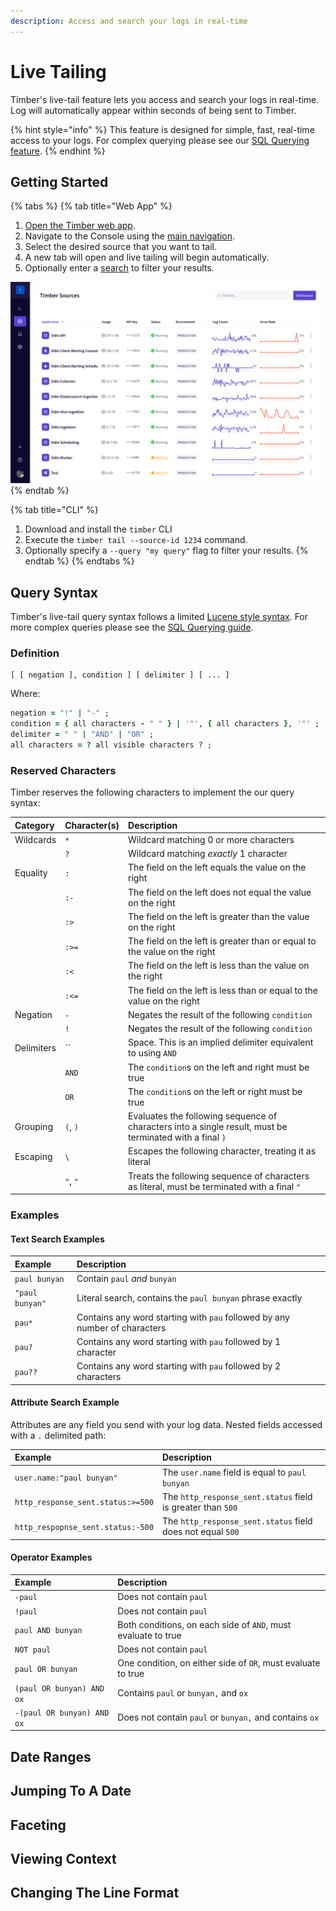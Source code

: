 ```yaml
---
description: Access and search your logs in real-time
---
```


# Live Tailing

Timber's live-tail feature lets you access and search your logs in real-time. Log will automatically appear within seconds of being sent to Timber.

{% hint style="info" %}
This feature is designed for simple, fast, real-time access to your logs. For complex querying please see our [SQL Querying feature](sql-querying.md).
{% endhint %}

## Getting Started

{% tabs %}
{% tab title="Web App" %}
1. [Open the Timber web app](https://app.timber.io).
2. Navigate to the Console using the [main navigation](../clients/web-app/#main-navigation).
3. Select the desired source that you want to tail.
4. A new tab will open and live tailing will begin automatically.
5. Optionally enter a [search](live-tailing.md#query-syntax) to filter your results.

![](../.gitbook/assets/live-tailing.gif)
{% endtab %}

{% tab title="CLI" %}
1. Download and install the `timber` CLI
2. Execute the `timber tail --source-id 1234`  command.
3. Optionally specify a `--query "my query"` flag to filter your results.
{% endtab %}
{% endtabs %}

## Query Syntax

Timber's live-tail query syntax follows a limited [Lucene style syntax](https://lucene.apache.org/core/2_9_4/queryparsersyntax.html). For more complex queries please see the [SQL Querying guide](sql-querying.md).

### Definition

```text
[ [ negation ], condition ] [ delimiter ] [ ... ]
```

Where:

```ruby
negation = "!" | "-" ;
condition = { all characters - " " } | '"', { all characters }, '"' ;
delimiter = " " | "AND" | "OR" ;
all characters = ? all visible characters ? ;
```

### Reserved Characters

Timber reserves the following characters to implement the our query syntax:

| Category | Character\(s\) | Description |
| :--- | :--- | :--- |
| Wildcards | `*` | Wildcard matching 0 or more characters |
|  | `?` | Wildcard matching _exactly_ 1 character |
| Equality | `:` | The field on the left equals the value on the right |
|  | `:-` | The field on the left does not equal the value on the right |
|  | `:>` | The field on the left is greater than the value on the right |
|  | `:>=` | The field on the left is greater than or equal to the value on the right |
|  | `:<` | The field on the left is less than the value on the right |
|  | `:<=` | The field on the left is less than or equal to the value on the right |
| Negation | `-` | Negates the result of the following `condition` |
|  | `!` | Negates the result of the following `condition` |
| Delimiters |  `` | Space. This is an implied delimiter equivalent to using `AND` |
|  | `AND` | The `condition`s on the left and right must be true |
|  | `OR` | The `condition`s on the left or right must be true  |
| Grouping | `(`, `)` | Evaluates the following sequence of characters into a single result, must be terminated with a final `)` |
| Escaping | `\` | Escapes the following character, treating it as literal |
|  | `"`, `"` | Treats the following sequence of characters as literal, must be terminated with a final `"` |

### Examples

#### Text Search Examples

| Example | Description |
| :--- | :--- |
| `paul bunyan` | Contain `paul` _and_ `bunyan` |
| `"paul bunyan"` | Literal search, contains the `paul bunyan` phrase exactly |
| `pau*` | Contains any word starting with `pau` followed by any number of characters |
| `pau?` | Contains any word starting with `pau` followed by 1 character |
| `pau??` | Contains any word starting with `pau` followed by 2 characters |

#### Attribute Search Example

Attributes are any field you send with your log data. Nested fields accessed with a `.` delimited path:

| Example | Description |
| :--- | :--- |
| `user.name:"paul bunyan"` | The `user.name` field is equal to `paul bunyan` |
| `http_response_sent.status:>=500` | The `http_response_sent.status` field is greater than `500` |
| `http_respopnse_sent.status:-500` | The `http_response_sent.status` field does not equal `500` |

#### Operator Examples

| Example | Description |
| :--- | :--- |
| `-paul` | Does not contain `paul` |
| `!paul` | Does not contain `paul` |
| `paul AND bunyan` | Both conditions, on each side of `AND`, must evaluate to true |
| `NOT paul` | Does not contain `paul` |
| `paul OR bunyan` | One condition, on either side of `OR`, must evaluate to true |
| `(paul OR bunyan) AND ox` | Contains `paul` or `bunyan,` and `ox` |
| `-(paul OR bunyan) AND ox` | Does not contain `paul` or `bunyan,` and contains `ox` |

## Date Ranges

## Jumping To A Date

## Faceting

## Viewing Context

## Changing The Line Format

## 




